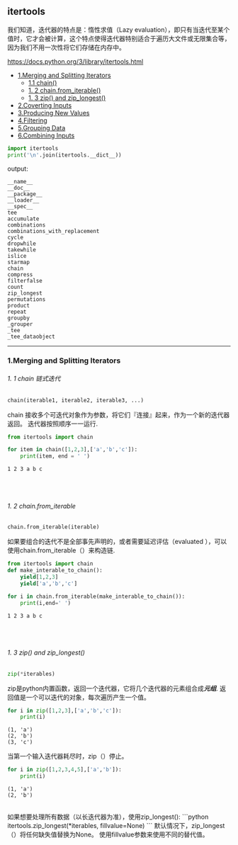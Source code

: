 ## itertools
我们知道，迭代器的特点是：惰性求值（Lazy evaluation），即只有当迭代至某个值时，它才会被计算，这个特点使得迭代器特别适合于遍历大文件或无限集合等，因为我们不用一次性将它们存储在内存中。<br/>

https://docs.python.org/3/library/itertools.html

* [1.Merging and Splitting Iterators](#1)
    * [1.1 chain()](#1.1)
    * [1. 2 chain.from_iterable()](#1.2)
    * [1. 3 zip() and zip_longest()](#1.3)
* [2.Coverting Inputs](#2)
* [3.Producing New Values](#3)
* [4.Filtering](#4)
* [5.Grouping Data](#5)
* [6.Combining Inputs](#6)

``` python
import itertools
print('\n'.join(itertools.__dict__))
```
output:

```
__name__
__doc__
__package__
__loader__
__spec__
tee
accumulate
combinations
combinations_with_replacement
cycle
dropwhile
takewhile
islice
starmap
chain
compress
filterfalse
count
zip_longest
permutations
product
repeat
groupby
_grouper
_tee
_tee_dataobject
```
----

<h3 id="1">1.Merging and Splitting Iterators</h3>

<h6 id="1.1">1. 1 chain 链式迭代</h6>

```python
chain(iterable1, iterable2, iterable3, ...)
```
chain 接收多个可迭代对象作为参数，将它们『连接』起来，作为一个新的迭代器返回。 迭代器按照顺序一一运行.

```python
from itertools import chain

for item in chain([1,2,3],['a','b','c']):
    print(item, end = ' ')
```
```
1 2 3 a b c
```
<br><br>
<h6 id="1.2">1. 2 chain.from_iterable</h6>

```python
chain.from_iterable(iterable)
```
如果要组合的迭代不是全部事先声明的，或者需要延迟评估（evaluated ），可以使用chain.from_iterable（）来构造链.

```python
from itertools import chain
def make_interable_to_chain():
    yield[1,2,3]
    yield['a','b','c']

for i in chain.from_iterable(make_interable_to_chain()):
    print(i,end=' ')
```
```
1 2 3 a b c
```
<br><br>
<h6 id="1.3">1. 3 zip() and zip_longest()</h6>

```python
zip(*iterables)
```
zip是python内置函数，返回一个迭代器，它将几个迭代器的元素组合成***元组***. 返回值是一个可以迭代的对象，每次遍历产生一个值。

```python
for i in zip([1,2,3],['a','b','c']):
    print(i)
```
```
(1, 'a')
(2, 'b')
(3, 'c')
```
当第一个输入迭代器耗尽时，zip（）停止。
```python
for i in zip([1,2,3,4,5],['a','b']):
    print(i)
```
```
(1, 'a')
(2, 'b')
```

<br>
如果想要处理所有数据（以长迭代器为准），使用zip_longest():
```python
itertools.zip_longest(*iterables, fillvalue=None)
```
默认情况下，zip_longest（）将任何缺失值替换为None。 使用fillvalue参数来使用不同的替代值。


